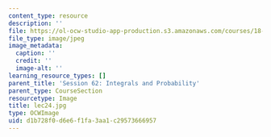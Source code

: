 ```yaml
---
content_type: resource
description: ''
file: https://ol-ocw-studio-app-production.s3.amazonaws.com/courses/18-01sc-single-variable-calculus-fall-2010/d1b728f0d6e6f1fa3aa1c29573666957_lec24.jpg
file_type: image/jpeg
image_metadata:
  caption: ''
  credit: ''
  image-alt: ''
learning_resource_types: []
parent_title: 'Session 62: Integrals and Probability'
parent_type: CourseSection
resourcetype: Image
title: lec24.jpg
type: OCWImage
uid: d1b728f0-d6e6-f1fa-3aa1-c29573666957
---
```

